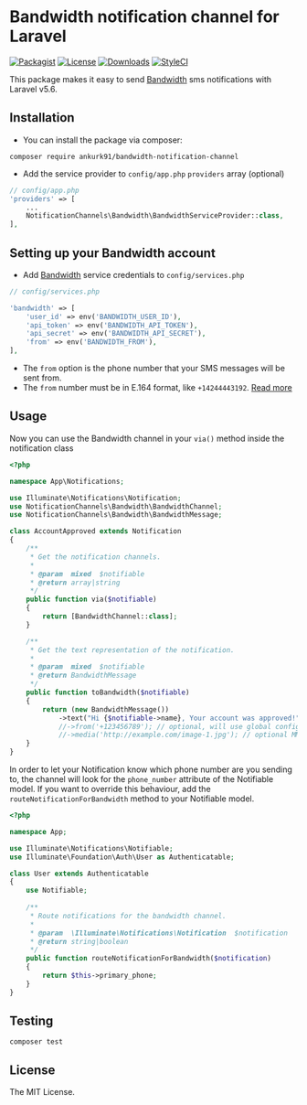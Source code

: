 # Bandwidth notification channel for Laravel

[![Packagist](https://img.shields.io/packagist/v/ankurk91/bandwidth-notification-channel.svg?style=flat-square)](https://packagist.org/packages/ankurk91/bandwidth-notification-channel)
[![License](https://img.shields.io/badge/license-MIT-brightgreen.svg?style=flat-square)](LICENSE.md)
[![Downloads](https://img.shields.io/packagist/dt/ankurk91/bandwidth-notification-channel.svg?style=flat-square)](https://packagist.org/packages/ankurk91/bandwidth-notification-channel)
[![StyleCI](https://styleci.io/repos/144573966/shield?branch=master)](https://styleci.io/repos/144573966)

This package makes it easy to send [Bandwidth](https://www.bandwidth.com/messaging/sms-api/) sms notifications with Laravel v5.6.

## Installation
* You can install the package via composer:
```
composer require ankurk91/bandwidth-notification-channel
```
* Add the service provider to `config/app.php` `providers` array (optional)
```php
// config/app.php
'providers' => [
    ...
    NotificationChannels\Bandwidth\BandwidthServiceProvider::class,
],
```

## Setting up your Bandwidth account
* Add [Bandwidth](https://dev.bandwidth.com/security.html) service credentials to `config/services.php`
```php
// config/services.php

'bandwidth' => [
    'user_id' => env('BANDWIDTH_USER_ID'), 
    'api_token' => env('BANDWIDTH_API_TOKEN'), 
    'api_secret' => env('BANDWIDTH_API_SECRET'), 
    'from' => env('BANDWIDTH_FROM'), 
],
```
* The `from` option is the phone number that your SMS messages will be sent from. 
* The `from` number must be in E.164 format, like `+14244443192`. [Read more](https://dev.bandwidth.com/ap-docs/methods/messages/postMessages.html)

## Usage
Now you can use the Bandwidth channel in your `via()` method inside the notification class
```php
<?php

namespace App\Notifications;

use Illuminate\Notifications\Notification;
use NotificationChannels\Bandwidth\BandwidthChannel;
use NotificationChannels\Bandwidth\BandwidthMessage;

class AccountApproved extends Notification
{
    /**
     * Get the notification channels.
     *
     * @param  mixed  $notifiable
     * @return array|string
     */
    public function via($notifiable)
    {
        return [BandwidthChannel::class];
    }

    /**
     * Get the text representation of the notification.
     *
     * @param  mixed  $notifiable
     * @return BandwidthMessage
     */
    public function toBandwidth($notifiable)
    {
        return (new BandwidthMessage())
            ->text("Hi {$notifiable->name}, Your account was approved!");
            //->from('+123456789'); // optional, will use global config when not set
            //->media('http://example.com/image-1.jpg'); // optional MMS
    }
}
```

In order to let your Notification know which phone number are you sending to, the channel will look for the `phone_number` attribute of the Notifiable model. 
If you want to override this behaviour, add the `routeNotificationForBandwidth` method to your Notifiable model.
```php
<?php

namespace App;

use Illuminate\Notifications\Notifiable;
use Illuminate\Foundation\Auth\User as Authenticatable;

class User extends Authenticatable
{
    use Notifiable;
    
    /**
     * Route notifications for the bandwidth channel.
     *
     * @param  \Illuminate\Notifications\Notification  $notification
     * @return string|boolean
     */
    public function routeNotificationForBandwidth($notification)
    {
        return $this->primary_phone;
    }
}
```

## Testing
```
composer test
```

## License
The MIT License.
